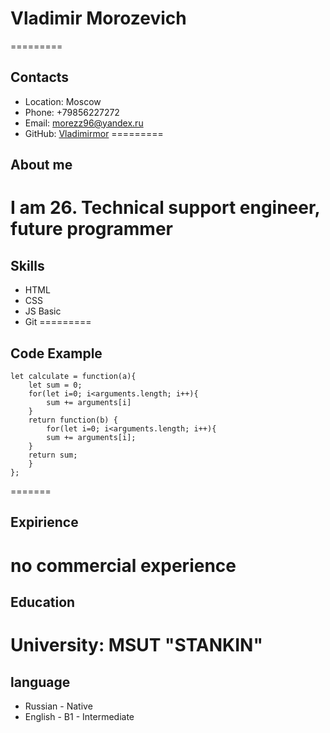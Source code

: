 # **Vladimir Morozevich**
=========
## **Contacts**
* Location: Moscow
* Phone: \+79856227272
* Email: morezz96@yandex.ru
* GitHub: [Vladimirmor](https://github.com/Vladimirmor)
=========
## **About me**
I am 26. Technical support engineer, future programmer
=========
## **Skills**
* HTML
* CSS
* JS Basic
* Git
=========
## **Code Example**
```
let calculate = function(a){
	let sum = 0;
	for(let i=0; i<arguments.length; i++){
		sum += arguments[i]
	}
	return function(b) {
		for(let i=0; i<arguments.length; i++){
		sum += arguments[i];
	}
	return sum;
	}	
};
```
=======
## **Expirience**
no commercial experience
=======
## **Education**
University: MSUT "STANKIN"
=======
## **language**
* Russian - Native
* English - B1 - Intermediate